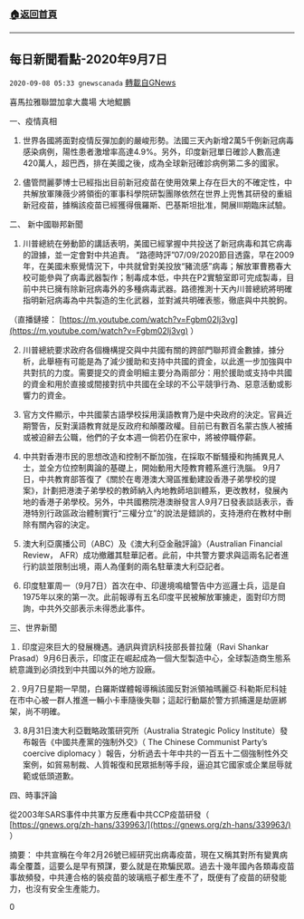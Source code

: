 ###  [:house:返回首頁](https://github.com/ourhimalayas/txt)
---

## 每日新聞看點-2020年9月7日
`2020-09-08 05:33 gnewscanada` [轉載自GNews](https://gnews.org/zh-hant/340827/)

喜馬拉雅聯盟加拿大農場 大地鯤鵬

一、疫情真相

1. 世界各國將面對疫情反彈加劇的嚴峻形勢。法國三天內新增2萬5千例新冠病毒感染病例，陽性患者激增率高達4.9%。另外，印度新冠單日確診人數高達420萬人，超巴西，排在美國之後，成為全球新冠確診病例第二多的國家。

2. 儘管閆麗夢博士已經指出目前新冠疫苗在使用效果上存在巨大的不確定性，中共解放軍陳薇少將領銜的軍事科學院研製團隊依然在世界上兜售其研發的重組新冠疫苗，據稱該疫苗已經獲得俄羅斯、巴基斯坦批准，開展III期臨床試驗。

二、 新中國聯邦新聞

1. 川普總統在勞動節的講話表明，美國已經掌握中共投送了新冠病毒和其它病毒的證據，並一定會對中共追責。 “路德時評”07/09/2020節目透露，早在2009年，在美國未察覺情況下，中共就曾對美投放“豬流感”病毒；解放軍曹務春大校可能參與了病毒武器製作；制毒成本低，中共在P2實驗室即可完成製毒，目前中共已擁有除新冠病毒外的多種病毒武器。路德推測十天內川普總統將明確指明新冠病毒為中共製造的生化武器，並對滅共明確表態，徹底與中共脫鉤。

（直播鏈接： [https://m.youtube.com/watch?v=Fgbm02Ij3vg](https://m.youtube.com/watch?v=Fgbm02Ij3vg) ）

2. 川普總統要求政府各個機構提交與中共國有關的跨部門聯邦資金數據，據分析，此舉極有可能是為了減少援助和支持中共國的資金，以此進一步加強與中共對抗的力度。需要提交的資金明細主要分為兩部分：用於援助或支持中共國的資金和用於直接或間接對抗中共國在全球的不公平競爭行為、惡意活動或影響力的資金。

3. 官方文件顯示，中共國蒙古語學校採用漢語教育乃是中央政府的決定。官員近期警告，反對漢語教育就是反政府和顛覆政權。目前已有數百名蒙古族人被捕或被迫辭去公職，他們的子女本週一倘若仍在家中，將被停職停薪。

4. 中共對香港市民的思想改造和控制不斷加強，在採取不斷騷擾和拘捕異見人士，並全方位控制輿論的基礎上，開始動用大陸教育體系進行洗腦。 9月7日，中共教育部答復了《關於在粵港澳大灣區推動建設香港子弟學校的提案》，計劃把港澳子弟學校的教師納入內地教師培訓體系，更改教材，發展內地的香港子弟學校。另外，中共國務院港澳辦發言人9月7日發表談話表示，香港特別行政區政治體制實行“三權分立”的說法是錯誤的，支持港府在教材中刪除有關內容的決定。

5. 澳大利亞廣播公司（ABC）及《澳大利亞金融評論》（Australian Financial Review， AFR）成功撤離其駐華記者。此前，中共警方要求與這兩名記者進行約談並限制出境，兩人為僅剩的兩名駐華澳大利亞記者。

6. 印度駐軍周一（9月7日）首次在中、印邊境鳴槍警告中方巡邏士兵，這是自1975年以來的第一次。此前報導有五名印度平民被解放軍擄走，面對印方問詢，中共外交部表示未得悉此事件。

三、世界新聞

１. 印度迎來巨大的發展機遇。通訊與資訊科技部長普拉薩（Ravi Shankar Prasad）9月6日表示，印度正在崛起成為一個大型製造中心，全球製造商生態系統意識到必須找到中共國以外的地方設廠。

２. 9月7日星期一早間，白羅斯媒體報導稱該國反對派領袖瑪麗亞∙科勒斯尼科娃在市中心被一群人推進一輛小卡車隨後失聯；這起行動屬於警方抓捕還是劫匪綁架，尚不明確。

3. 8月31日澳大利亞戰略政策研究所（Australia Strategic Policy Institute）發布報告《中國共產黨的強制外交》（ The Chinese Communist Party’s coercive diplomacy ）報告，分析過去十年中共的一百五十二個強制性外交案例，如貿易制裁、人質報復和民眾抵制等手段，逼迫其它國家或企業屈辱就範或低頭道歉。

四、時事評論

從2003年SARS事件中共軍方反應看中共CCP疫苗研發（ [https://gnews.org/zh-hans/339963/](https://gnews.org/zh-hans/339963/) ）

摘要： 中共宣稱在今年2月26號已經研究出病毒疫苗，現在又稱其對所有變異病毒全覆蓋，這要么是早有預謀，要么就是在欺騙民眾。過去十幾年國內各類毒疫苗事故頻發，中共連合格的裝疫苗的玻璃瓶子都生產不了，既便有了疫苗的研發能力，也沒有安全生產能力。

0
